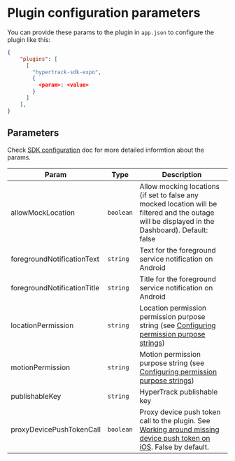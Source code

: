 # Plugin configuration parameters

You can provide these params to the plugin in `app.json` to configure the plugin like this:

```json
{
    "plugins": [
      [
        "hypertrack-sdk-expo",
        {
          <param>: <value>
        }
      ]
    ],
}
```

## Parameters

Check [SDK configuration](https://hypertrack.com/docs/sdk-config) doc for more detailed informtion about the params.

| Param                       | Type      | Description                                                                                                                                                                     |
| --------------------------- | --------- | ------------------------------------------------------------------------------------------------------------------------------------------------------------------------------- |
| allowMockLocation           | `boolean` | Allow mocking locations (if set to false any mocked location will be filtered and the outage will be displayed in the Dashboard). Default: false                                |
| foregroundNotificationText  | `string`  | Text for the foreground service notification on Android                                                                                                                         |
| foregroundNotificationTitle | `string`  | Title for the foreground service notification on Android                                                                                                                        |
| locationPermission          | `string`  | Location permission permission purpose string (see [Configuring permission purpose strings](README.md#configuring-permission-purpose-strings))                                  |
| motionPermission            | `string`  | Motion permission purpose string (see [Configuring permission purpose strings](README.md#configuring-permission-purpose-strings))                                               |
| publishableKey              | `string`  | HyperTrack publishable key                                                                                                                                                      |
| proxyDevicePushTokenCall    | `boolean` | Proxy device push token call to the plugin. See [Working around missing device push token on iOS](README.md#working-around-missing-device-push-token-on-ios). False by default. |

